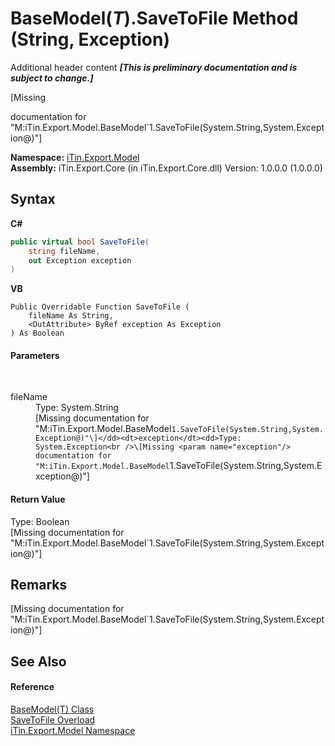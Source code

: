 # BaseModel(*T*).SaveToFile Method (String, Exception)
Additional header content _**\[This is preliminary documentation and is subject to change.\]**_

\[Missing <summary> documentation for "M:iTin.Export.Model.BaseModel`1.SaveToFile(System.String,System.Exception@)"\]

**Namespace:**&nbsp;<a href="ef57ffcc-e95e-b212-5a46-9aa6f5a3511f">iTin.Export.Model</a><br />**Assembly:**&nbsp;iTin.Export.Core (in iTin.Export.Core.dll) Version: 1.0.0.0 (1.0.0.0)

## Syntax

**C#**<br />
``` C#
public virtual bool SaveToFile(
	string fileName,
	out Exception exception
)
```

**VB**<br />
``` VB
Public Overridable Function SaveToFile ( 
	fileName As String,
	<OutAttribute> ByRef exception As Exception
) As Boolean
```


#### Parameters
&nbsp;<dl><dt>fileName</dt><dd>Type: System.String<br />\[Missing <param name="fileName"/> documentation for "M:iTin.Export.Model.BaseModel`1.SaveToFile(System.String,System.Exception@)"\]</dd><dt>exception</dt><dd>Type: System.Exception<br />\[Missing <param name="exception"/> documentation for "M:iTin.Export.Model.BaseModel`1.SaveToFile(System.String,System.Exception@)"\]</dd></dl>

#### Return Value
Type: Boolean<br />\[Missing <returns> documentation for "M:iTin.Export.Model.BaseModel`1.SaveToFile(System.String,System.Exception@)"\]

## Remarks
\[Missing <remarks> documentation for "M:iTin.Export.Model.BaseModel`1.SaveToFile(System.String,System.Exception@)"\]

## See Also


#### Reference
<a href="6632f561-4175-f1f2-939c-ac8b10159529">BaseModel(T) Class</a><br /><a href="1a3d54f9-c698-884f-3b21-6b45ca52b7e5">SaveToFile Overload</a><br /><a href="ef57ffcc-e95e-b212-5a46-9aa6f5a3511f">iTin.Export.Model Namespace</a><br />